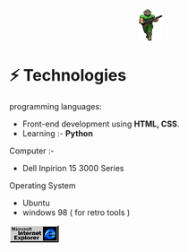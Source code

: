 <p align="center">
<img src="/img/play1.gif" alt="Doom player">
</p>

# ⚡ Technologies

programming languages:
- Front-end development using **HTML, CSS**.
- Learning :- **Python**

Computer :-
- Dell Inpirion 15 3000 Series

Operating System
- Ubuntu
- windows 98 ( for retro tools ) 

<img src="/img/ie_anim.gif">
